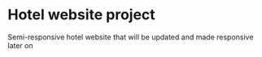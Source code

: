 # Hotel website project

Semi-responsive hotel website that will be updated and made responsive later on
